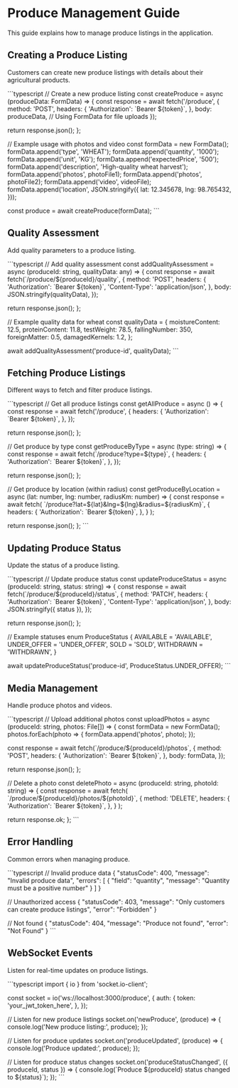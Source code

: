 # Produce Management Guide

This guide explains how to manage produce listings in the application.

## Creating a Produce Listing

Customers can create new produce listings with details about their agricultural products.

\`\`\`typescript
// Create a new produce listing
const createProduce = async (produceData: FormData) => {
  const response = await fetch('/produce', {
    method: 'POST',
    headers: {
      'Authorization': \`Bearer \${token}\`,
    },
    body: produceData, // Using FormData for file uploads
  });

  return response.json();
};

// Example usage with photos and video
const formData = new FormData();
formData.append('type', 'WHEAT');
formData.append('quantity', '1000');
formData.append('unit', 'KG');
formData.append('expectedPrice', '500');
formData.append('description', 'High-quality wheat harvest');
formData.append('photos', photoFile1);
formData.append('photos', photoFile2);
formData.append('video', videoFile);
formData.append('location', JSON.stringify({
  lat: 12.345678,
  lng: 98.765432,
}));

const produce = await createProduce(formData);
\`\`\`

## Quality Assessment

Add quality parameters to a produce listing.

\`\`\`typescript
// Add quality assessment
const addQualityAssessment = async (produceId: string, qualityData: any) => {
  const response = await fetch(\`/produce/\${produceId}/quality\`, {
    method: 'POST',
    headers: {
      'Authorization': \`Bearer \${token}\`,
      'Content-Type': 'application/json',
    },
    body: JSON.stringify(qualityData),
  });

  return response.json();
};

// Example quality data for wheat
const qualityData = {
  moistureContent: 12.5,
  proteinContent: 11.8,
  testWeight: 78.5,
  fallingNumber: 350,
  foreignMatter: 0.5,
  damagedKernels: 1.2,
};

await addQualityAssessment('produce-id', qualityData);
\`\`\`

## Fetching Produce Listings

Different ways to fetch and filter produce listings.

\`\`\`typescript
// Get all produce listings
const getAllProduce = async () => {
  const response = await fetch('/produce', {
    headers: {
      'Authorization': \`Bearer \${token}\`,
    },
  });

  return response.json();
};

// Get produce by type
const getProduceByType = async (type: string) => {
  const response = await fetch(\`/produce?type=\${type}\`, {
    headers: {
      'Authorization': \`Bearer \${token}\`,
    },
  });

  return response.json();
};

// Get produce by location (within radius)
const getProduceByLocation = async (lat: number, lng: number, radiusKm: number) => {
  const response = await fetch(
    \`/produce?lat=\${lat}&lng=\${lng}&radius=\${radiusKm}\`,
    {
      headers: {
        'Authorization': \`Bearer \${token}\`,
      },
    }
  );

  return response.json();
};
\`\`\`

## Updating Produce Status

Update the status of a produce listing.

\`\`\`typescript
// Update produce status
const updateProduceStatus = async (produceId: string, status: string) => {
  const response = await fetch(\`/produce/\${produceId}/status\`, {
    method: 'PATCH',
    headers: {
      'Authorization': \`Bearer \${token}\`,
      'Content-Type': 'application/json',
    },
    body: JSON.stringify({ status }),
  });

  return response.json();
};

// Example statuses
enum ProduceStatus {
  AVAILABLE = 'AVAILABLE',
  UNDER_OFFER = 'UNDER_OFFER',
  SOLD = 'SOLD',
  WITHDRAWN = 'WITHDRAWN',
}

await updateProduceStatus('produce-id', ProduceStatus.UNDER_OFFER);
\`\`\`

## Media Management

Handle produce photos and videos.

\`\`\`typescript
// Upload additional photos
const uploadPhotos = async (produceId: string, photos: File[]) => {
  const formData = new FormData();
  photos.forEach(photo => {
    formData.append('photos', photo);
  });

  const response = await fetch(\`/produce/\${produceId}/photos\`, {
    method: 'POST',
    headers: {
      'Authorization': \`Bearer \${token}\`,
    },
    body: formData,
  });

  return response.json();
};

// Delete a photo
const deletePhoto = async (produceId: string, photoId: string) => {
  const response = await fetch(
    \`/produce/\${produceId}/photos/\${photoId}\`,
    {
      method: 'DELETE',
      headers: {
        'Authorization': \`Bearer \${token}\`,
      },
    }
  );

  return response.ok;
};
\`\`\`

## Error Handling

Common errors when managing produce.

\`\`\`typescript
// Invalid produce data
{
  "statusCode": 400,
  "message": "Invalid produce data",
  "errors": [
    {
      "field": "quantity",
      "message": "Quantity must be a positive number"
    }
  ]
}

// Unauthorized access
{
  "statusCode": 403,
  "message": "Only customers can create produce listings",
  "error": "Forbidden"
}

// Not found
{
  "statusCode": 404,
  "message": "Produce not found",
  "error": "Not Found"
}
\`\`\`

## WebSocket Events

Listen for real-time updates on produce listings.

\`\`\`typescript
import { io } from 'socket.io-client';

const socket = io('ws://localhost:3000/produce', {
  auth: {
    token: 'your_jwt_token_here',
  },
});

// Listen for new produce listings
socket.on('newProduce', (produce) => {
  console.log('New produce listing:', produce);
});

// Listen for produce updates
socket.on('produceUpdated', (produce) => {
  console.log('Produce updated:', produce);
});

// Listen for produce status changes
socket.on('produceStatusChanged', ({ produceId, status }) => {
  console.log(\`Produce \${produceId} status changed to \${status}\`);
});
\`\`\` 